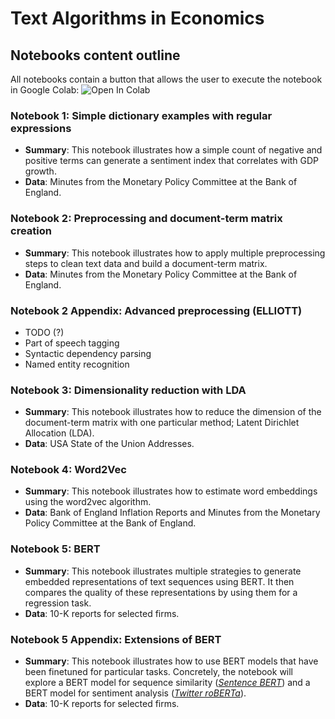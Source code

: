 # Text Algorithms in Economics

## Notebooks content outline

All notebooks contain a button that allows the user to execute the notebook in Google Colab:  ![Open In Colab](https://colab.research.google.com/assets/colab-badge.svg) 

### Notebook 1: Simple dictionary examples with regular expressions
- **Summary**: This notebook illustrates how a simple count of negative and positive terms can generate a sentiment index that correlates with GDP growth.
- **Data**: Minutes from the Monetary Policy Committee at the Bank of England.


### Notebook 2: Preprocessing and document-term matrix creation
- **Summary**: This notebook illustrates how to apply multiple preprocessing steps to clean text data and build a document-term matrix.
- **Data**: Minutes from the Monetary Policy Committee at the Bank of England.

### Notebook 2 Appendix: Advanced preprocessing (ELLIOTT)
- TODO (?)
- Part of speech tagging
- Syntactic dependency parsing
- Named entity recognition

### Notebook 3: Dimensionality reduction with LDA
- **Summary**: This notebook illustrates how to reduce the dimension of the document-term matrix with one particular method; Latent Dirichlet Allocation (LDA).
- **Data**: USA State of the Union Addresses.

### Notebook 4: Word2Vec
- **Summary**: This notebook illustrates how to estimate word embeddings using the word2vec algorithm.
- **Data**: Bank of England Inflation Reports and Minutes from the Monetary Policy Committee at the Bank of England.

### Notebook 5: BERT 
- **Summary**: This notebook illustrates multiple strategies to generate embedded representations of text sequences using BERT. It then compares the quality of these representations by using them for a regression task.
- **Data**: 10-K reports for selected firms.

### Notebook 5 Appendix: Extensions of BERT
- **Summary**: This notebook illustrates how to use BERT models that have been finetuned for particular tasks. Concretely, the notebook will explore a BERT model for sequence similarity ([*Sentence BERT*](https://www.sbert.net/index.html)) and a BERT model for sentiment analysis ([*Twitter roBERTa*](https://huggingface.co/cardiffnlp/twitter-roberta-base-sentiment)).
- **Data**: 10-K reports for selected firms.
